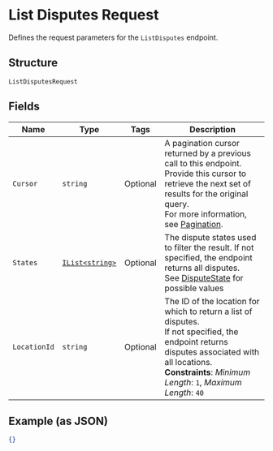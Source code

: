 
# List Disputes Request

Defines the request parameters for the `ListDisputes` endpoint.

## Structure

`ListDisputesRequest`

## Fields

| Name | Type | Tags | Description |
|  --- | --- | --- | --- |
| `Cursor` | `string` | Optional | A pagination cursor returned by a previous call to this endpoint.<br>Provide this cursor to retrieve the next set of results for the original query.<br>For more information, see [Pagination](https://developer.squareup.com/docs/basics/api101/pagination). |
| `States` | [`IList<string>`](../../doc/models/dispute-state.md) | Optional | The dispute states used to filter the result. If not specified, the endpoint returns all disputes.<br>See [DisputeState](#type-disputestate) for possible values |
| `LocationId` | `string` | Optional | The ID of the location for which to return a list of disputes.<br>If not specified, the endpoint returns disputes associated with all locations.<br>**Constraints**: *Minimum Length*: `1`, *Maximum Length*: `40` |

## Example (as JSON)

```json
{}
```

